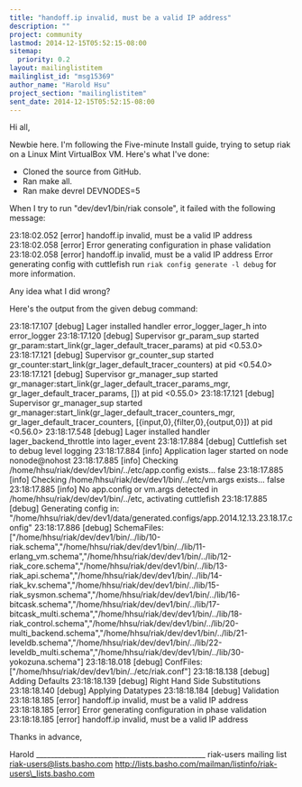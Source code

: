 ```yaml
---
title: "handoff.ip invalid, must be a valid IP address"
description: ""
project: community
lastmod: 2014-12-15T05:52:15-08:00
sitemap:
  priority: 0.2
layout: mailinglistitem
mailinglist_id: "msg15369"
author_name: "Harold Hsu"
project_section: "mailinglistitem"
sent_date: 2014-12-15T05:52:15-08:00
---
```



Hi all,

Newbie here. I'm following the Five-minute Install guide, trying to setup
riak on a Linux Mint VirtualBox VM. Here's what I've done:

- Cloned the source from GitHub.
- Ran make all.
- Ran make devrel DEVNODES=5

When I try to run "dev/dev1/bin/riak console", it failed with the following
message:

23:18:02.052 [error] handoff.ip invalid, must be a valid IP address
23:18:02.058 [error] Error generating configuration in phase validation
23:18:02.058 [error] handoff.ip invalid, must be a valid IP address
Error generating config with cuttlefish
 run `riak config generate -l debug` for more information.

Any idea what I did wrong?

Here's the output from the given debug command:

23:18:17.107 [debug] Lager installed handler error\_logger\_lager\_h into
error\_logger
23:18:17.120 [debug] Supervisor gr\_param\_sup started
gr\_param:start\_link(gr\_lager\_default\_tracer\_params) at pid &lt;0.53.0&gt;
23:18:17.121 [debug] Supervisor gr\_counter\_sup started
gr\_counter:start\_link(gr\_lager\_default\_tracer\_counters) at pid &lt;0.54.0&gt;
23:18:17.121 [debug] Supervisor gr\_manager\_sup started
gr\_manager:start\_link(gr\_lager\_default\_tracer\_params\_mgr,
gr\_lager\_default\_tracer\_params, []) at pid &lt;0.55.0&gt;
23:18:17.121 [debug] Supervisor gr\_manager\_sup started
gr\_manager:start\_link(gr\_lager\_default\_tracer\_counters\_mgr,
gr\_lager\_default\_tracer\_counters, [{input,0},{filter,0},{output,0}]) at pid
&lt;0.56.0&gt;
23:18:17.548 [debug] Lager installed handler lager\_backend\_throttle into
lager\_event
23:18:17.884 [debug] Cuttlefish set to debug level logging
23:18:17.884 [info] Application lager started on node nonode@nohost
23:18:17.885 [info] Checking /home/hhsu/riak/dev/dev1/bin/../etc/app.config
exists... false
23:18:17.885 [info] Checking /home/hhsu/riak/dev/dev1/bin/../etc/vm.args
exists... false
23:18:17.885 [info] No app.config or vm.args detected in
/home/hhsu/riak/dev/dev1/bin/../etc, activating cuttlefish
23:18:17.885 [debug] Generating config in:
"/home/hhsu/riak/dev/dev1/data/generated.configs/app.2014.12.13.23.18.17.config"
23:18:17.886 [debug] SchemaFiles:
["/home/hhsu/riak/dev/dev1/bin/../lib/10-riak.schema","/home/hhsu/riak/dev/dev1/bin/../lib/11-erlang\_vm.schema","/home/hhsu/riak/dev/dev1/bin/../lib/12-riak\_core.schema","/home/hhsu/riak/dev/dev1/bin/../lib/13-riak\_api.schema","/home/hhsu/riak/dev/dev1/bin/../lib/14-riak\_kv.schema","/home/hhsu/riak/dev/dev1/bin/../lib/15-riak\_sysmon.schema","/home/hhsu/riak/dev/dev1/bin/../lib/16-bitcask.schema","/home/hhsu/riak/dev/dev1/bin/../lib/17-bitcask\_multi.schema","/home/hhsu/riak/dev/dev1/bin/../lib/18-riak\_control.schema","/home/hhsu/riak/dev/dev1/bin/../lib/20-multi\_backend.schema","/home/hhsu/riak/dev/dev1/bin/../lib/21-leveldb.schema","/home/hhsu/riak/dev/dev1/bin/../lib/22-leveldb\_multi.schema","/home/hhsu/riak/dev/dev1/bin/../lib/30-yokozuna.schema"]
23:18:18.018 [debug] ConfFiles:
["/home/hhsu/riak/dev/dev1/bin/../etc/riak.conf"]
23:18:18.138 [debug] Adding Defaults
23:18:18.139 [debug] Right Hand Side Substitutions
23:18:18.140 [debug] Applying Datatypes
23:18:18.184 [debug] Validation
23:18:18.185 [error] handoff.ip invalid, must be a valid IP address
23:18:18.185 [error] Error generating configuration in phase validation
23:18:18.185 [error] handoff.ip invalid, must be a valid IP address

Thanks in advance,

Harold
\_\_\_\_\_\_\_\_\_\_\_\_\_\_\_\_\_\_\_\_\_\_\_\_\_\_\_\_\_\_\_\_\_\_\_\_\_\_\_\_\_\_\_\_\_\_\_
riak-users mailing list
riak-users@lists.basho.com
http://lists.basho.com/mailman/listinfo/riak-users\_lists.basho.com

